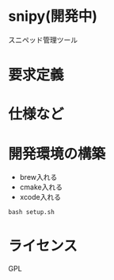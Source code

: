 # snipy(開発中)
スニペッド管理ツール

# 要求定義

# 仕様など

# 開発環境の構築
+ brew入れる
+ cmake入れる
+ xcode入れる
```
bash setup.sh
```

# ライセンス
GPL